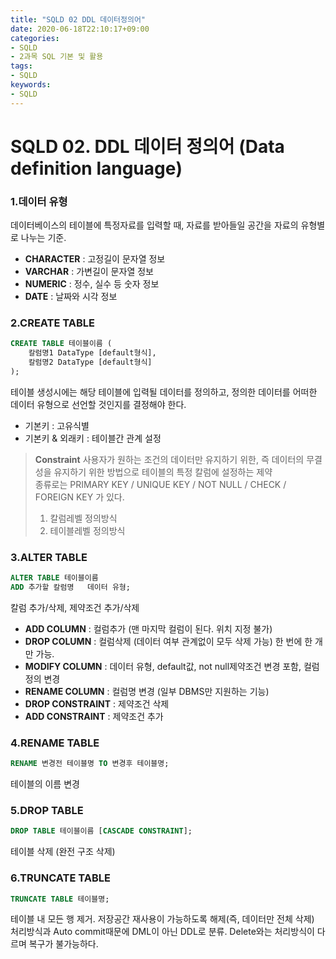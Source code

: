 ```yaml
---
title: "SQLD 02 DDL 데이터정의어"
date: 2020-06-18T22:10:17+09:00
categories:
- SQLD
- 2과목 SQL 기본 및 활용
tags:
- SQLD
keywords:
- SQLD
---
```


<!--more-->


# SQLD 02. DDL 데이터 정의어 (Data definition language)


### 1.데이터 유형

데이터베이스의 테이블에 특정자료를 입력할 때, 자료를 받아들일 공간을 자료의 유형별로 나누는 기준.

- **CHARACTER** : 고정길이 문자열 정보   
- **VARCHAR** : 가변길이 문자열 정보   
- **NUMERIC** : 정수, 실수 등 숫자 정보   
- **DATE** : 날짜와 시각 정보   



### 2.CREATE TABLE

```SQL
CREATE TABLE 테이블이름 (
	칼럼명1 DataType [default형식],
	칼럼명2 DataType [default형식]
);
```


테이블 생성시에는 해당 테이블에 입력될 데이터를 정의하고, 정의한 데이터를 어떠한 데이터 유형으로 선언할 것인지를 결정해야 한다.

- 기본키 : 고유식별   
- 기본키 & 외래키 : 테이블간 관계 설정

>**Constraint**
>사용자가 원하는 조건의 데이터만 유지하기 위한, 즉 데이터의 무결성을 유지하기 위한 방법으로 테이블의 특정 칼럼에 설정하는 제약    
>종류로는 PRIMARY KEY / UNIQUE KEY / NOT NULL / CHECK / FOREIGN KEY 가 있다.   
> 1. 칼럼레벨 정의방식   
> 2. 테이블레벨 정의방식   



### 3.ALTER TABLE
```SQL
ALTER TABLE 테이블이름 
ADD 추가할 칼럼명   데이터 유형;   
```
칼럼 추가/삭제, 제약조건 추가/삭제   

- **ADD COLUMN** : 컬럼추가 (맨 마지막 컬럼이 된다. 위치 지정 불가)
- **DROP COLUMN** : 컬럼삭제 (데이터 여부 관계없이 모두 삭제 가능) 한 번에 한 개만 가능.
- **MODIFY COLUMN** : 데이터 유형, default값, not null제약조건 변경 포함, 컬럼정의 변경
- **RENAME COLUMN** : 컬럼명 변경 (일부 DBMS만 지원하는 기능)
- **DROP CONSTRAINT** : 제약조건 삭제
- **ADD CONSTRAINT** : 제약조건 추가



### 4.RENAME TABLE
```SQL
RENAME 변경전 테이블명 TO 변경후 테이블명;
```

테이블의 이름 변경



### 5.DROP TABLE
```SQL
DROP TABLE 테이블이름 [CASCADE CONSTRAINT]; 
```
테이블 삭제 (완전 구조 삭제)


### 6.TRUNCATE TABLE
```SQL
TRUNCATE TABLE 테이블명;
```
테이블 내 모든 행 제거. 저장공간 재사용이 가능하도록 해제(즉, 데이터만 전체 삭제)   
처리방식과 Auto commit때문에 DML이 아닌 DDL로 분류. Delete와는 처리방식이 다르며 복구가 불가능하다.

